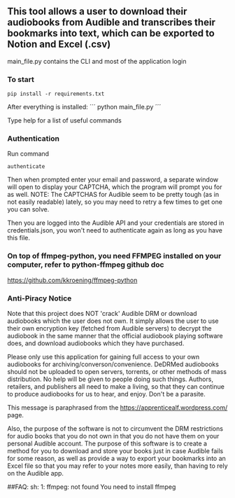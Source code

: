## This tool allows a user to download their audiobooks from Audible and transcribes their bookmarks into text, which can be exported to Notion and Excel (.csv)

main_file.py contains the CLI and most of the application login

### To start

```
pip install -r requirements.txt
```
After everything is installed:
´´´
python main_file.py
´´´

Type help for a list of useful commands

### Authentication
Run command 
```
authenticate
```
Then when prompted enter your email and password, a separate window will open to display your CAPTCHA, which the program will prompt you for as well. NOTE: The CAPTCHAS for Audible seem to be pretty tough (as in not easily readable) lately, so you may need to retry a few times to get one you can solve.

Then you are logged into the Audible API and your credentials are stored in credentials.json, you won't need to authenticate again as long as you have this file.


### On top of ffmpeg-python, you need FFMPEG installed on your computer, refer to python-ffmpeg github doc
https://github.com/kkroening/ffmpeg-python



### Anti-Piracy Notice
Note that this project does NOT 'crack' Audible DRM or download audiobooks which the user does not own. It simply allows the user to use their own encryption key (fetched from Audible servers) to decrypt the audiobook in the same manner that the official audiobook playing software does, and download audiobooks which they have purchased.

Please only use this application for gaining full access to your own audiobooks for archiving/converson/convenience. DeDRMed audiobooks should not be uploaded to open servers, torrents, or other methods of mass distribution. No help will be given to people doing such things. Authors, retailers, and publishers all need to make a living, so that they can continue to produce audiobooks for us to hear, and enjoy. Don't be a parasite.

This message is paraphrased from the https://apprenticealf.wordpress.com/ page.

Also, the purpose of the software is not to circumvent the DRM restrictions for audio books that you do not own in that you do not have them on your personal Audible account. The purpose of this software is to create a method for you to download and store your books just in case Audible fails for some reason, as well as provide a way to export your bookmarks into an Excel file so that you may refer to your notes more easily, than having to rely on the Audible app.

##FAQ:
sh: 1: ffmpeg: not found
You need to install ffmpeg

